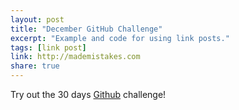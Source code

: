 ```yaml
---
layout: post
title: "December GitHub Challenge"
excerpt: "Example and code for using link posts."
tags: [link post]
link: http://mademistakes.com
share: true
---
```

Try out the 30 days [Github](https://github.com/commitmas/30-days-of-commitmas-2015) challenge!



